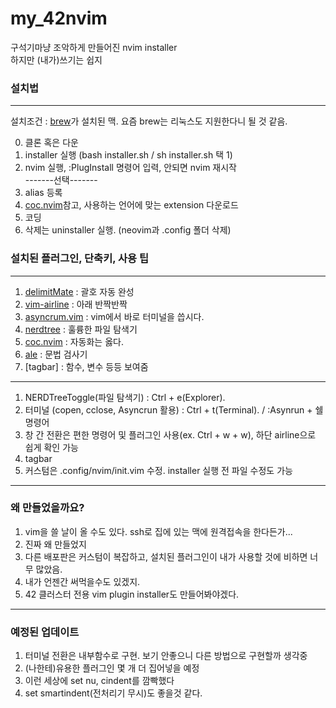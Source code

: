 # my_42nvim
구석기마냥 조악하게 만들어진 nvim installer  
하지만 (내가)쓰기는 쉽지  
### 설치법
---  
설치조건 : [brew]가 설치된 맥. 요즘 brew는 리눅스도 지원한다니 될 것 같음.   

0. 클론 혹은 다운
1. installer 실행 (bash installer.sh / sh installer.sh 택 1)
2. nvim 실행, :PlugInstall 명령어 입력, 안되면 nvim 재시작   
-------선택-------
4. alias 등록
5. [coc.nvim]참고, 사용하는 언어에 맞는 extension 다운로드
6. 코딩
7. 삭제는 uninstaller 실행. (neovim과 .config 폴더 삭제)

### 설치된 플러그인, 단축키, 사용 팁   
---
1. [delimitMate] : 괄호 자동 완성
2. [vim-airline] : 아래 반짝반짝
3. [asyncrum.vim] : vim에서 바로 터미널을 씁시다.
4. [nerdtree] : 훌륭한 파일 탐색기
5. [coc.nvim] : 자동화는 옳다.
6. [ale] : 문법 검사기
7. [tagbar] : 함수, 변수 등등 보여줌
---  
1. NERDTreeToggle(파일 탐색기) : Ctrl + e(Explorer). 
2. 터미널 (copen, cclose, Asyncrun 활용) : Ctrl + t(Terminal). / :Asynrun + 쉘 명령어
3. 창 간 전환은 편한 명령어 및 플러그인 사용(ex. Ctrl + w + w), 하단 airline으로 쉽게 확인 가능
4. tagbar
5. 커스텀은 .config/nvim/init.vim 수정. installer 실행 전 파일 수정도 가능
---
### 왜 만들었을까요?
1. vim을 쓸 날이 올 수도 있다. ssh로 집에 있는 맥에 원격접속을 한다든가...
2. 진짜 왜 만들었지
3. 다른 배포판은 커스텀이 복잡하고, 설치된 플러그인이 내가 사용할 것에 비하면 너무 많았음.
4. 내가 언젠간 써먹을수도 있겠지.
5. 42 클러스터 전용 vim plugin installer도 만들어봐야겠다.
---
### 예정된 업데이트  
1. 터미널 전환은 내부함수로 구현. 보기 안좋으니 다른 방법으로 구현할까 생각중
2. (나한테)유용한 플러그인 몇 개 더 집어넣을 예정
3. 이런 세상에 set nu, cindent를 깜빡했다
4. set smartindent(전처리기 무시)도 좋을것 같다.

[brew]:https://brew.sh/index_ko
[delimitMate]:https://github.com/Raimondi/delimitMate
[vim-airline]:https://github.com/vim-airline/vim-airline
[asyncrum.vim]:https://github.com/skywind3000/asyncrun.vim
[nerdtree]:https://github.com/preservim/nerdtree
[coc.nvim]:https://github.com/neoclide/coc.nvim
[ale]:https://github.com/dense-analysis/ale
